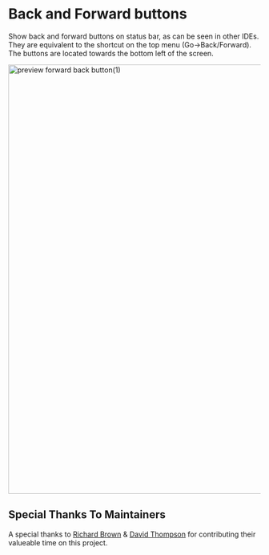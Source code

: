 # Back and Forward buttons

Show back and forward buttons on status bar, as can be seen in other IDEs. They are equivalent to the shortcut on the top menu (Go->Back/Forward). The buttons are located towards the bottom left of the screen.

<img width="855" alt="preview forward back button(1)" src="https://user-images.githubusercontent.com/11800807/131998798-76b1cc72-67b3-439d-91cc-e5077f84e259.png">

## Special Thanks To Maintainers

A special thanks to [Richard Brown](https://github.com/rijobro) & [David Thompson](https://github.com/datho7561) for contributing their valueable time on this project.
